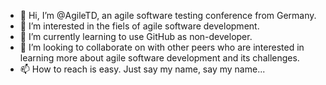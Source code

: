 - 👋 Hi, I’m @AgileTD, an agile software testing conference from Germany.
- 👀 I’m interested in the fiels of agile software development.
- 🌱 I’m currently learning to use GitHub as non-developer.
- 💞️ I’m looking to collaborate on with other peers who are interested in learning more about agile software development and its challenges.
- 📫 How to reach is easy. Just say my name, say my name...

<!---
AgileTD/AgileTD is a ✨ special ✨ repository because its `README.md` (this file) appears on your GitHub profile.
You can click the Preview link to take a look at your changes.
--->
